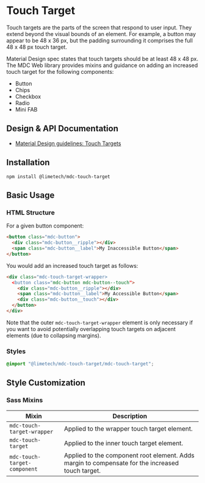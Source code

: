 <!--docs:
title: "Touch Target"
layout: detail
section: components
excerpt: "Increased touch targets for components"
path: /catalog/touchtarget/
-->

# Touch Target

Touch targets are the parts of the screen that respond to user input. They extend beyond the visual bounds of an element.
For example, a button may appear to be 48 x 36 px, but the padding surrounding it comprises the full 48 x 48 px touch target.

Material Design spec states that touch targets should be at least 48 x 48 px.
The MDC Web library provides mixins and guidance on adding an increased touch target for the following components:
* Button
* Chips
* Checkbox
* Radio
* Mini FAB

## Design & API Documentation

<ul class="icon-list">
  <li class="icon-list-item icon-list-item--spec">
    <a href="https://material.io/design/usability/accessibility.html#layout-typography">Material Design guidelines: Touch Targets</a>
  </li>
</ul>

## Installation

```
npm install @limetech/mdc-touch-target
```

## Basic Usage

### HTML Structure

For a given button component:

```html
<button class="mdc-button">
  <div class="mdc-button__ripple"></div>
  <span class="mdc-button__label">My Inaccessible Button</span>
</button>
```

You would add an increased touch target as follows:

```html
<div class="mdc-touch-target-wrapper>
  <button class="mdc-button mdc-button--touch">
    <div class="mdc-button__ripple"></div>
    <span class="mdc-button__label">My Accessible Button</span>
    <div class="mdc-button__touch"></div>
  </button>
</div>
```

Note that the outer `mdc-touch-target-wrapper` element is only necessary if you want to avoid potentially overlapping touch targets on adjacent elements (due to collapsing margins).

### Styles

```css
@import "@limetech/mdc-touch-target/mdc-touch-target";
```

## Style Customization

### Sass Mixins

Mixin | Description
--- | ---
`mdc-touch-target-wrapper` | Applied to the wrapper touch target element.
`mdc-touch-target` | Applied to the inner touch target element.
`mdc-touch-target-component` | Applied to the component root element. Adds margin to compensate for the increased touch target.
